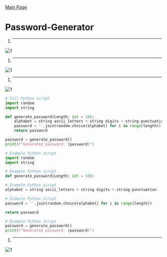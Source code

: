[Main Page](https://github.com/davidj778/davidj778)

# Password-Generator

1. ---
![1](https://imgur.com/fHrHjhe.jpg)
1. ---
![1](https://imgur.com/votgGgE.jpg)
1. ---
![1](https://imgur.com/IzMiN7H.jpg)

```python
# Full Python script
import random
import string

def generate_password(Length: int = 10):
    alphabet = string ascii_letters + string digits + string-punctuation
    password = ''.join(random.choice(alphabet) for i in range(length))
    return password

password = generate_password()
print(f"Generated password: {password)")
```


```python
# Example Python script
import random
import string
```

```python
# Example Python script
def generate_password(Length: int = 10):
```

```python
# Example Python script
alphabet = string ascii_letters + string digits + string-punctuation
```

```python
# Example Python script
password = ''.join(random.choice(alphabet) for i in range(length))

return password
```

```python
# Example Python script
password = generate_password()
print(f"Generated password: {password)")
```


1. ---
![1](https://imgur.com/HLlEhq7.jpg)



